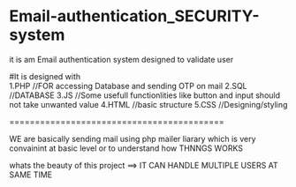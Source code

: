 # Email-authentication_SECURITY-system
it is am Email authentication system designed to validate user

#It is designed with <br>
1.PHP   //FOR accessing Database and sending OTP on mail
2.SQL   //DATABASE
3.JS    //Some usefull functionlities like button and input should not take unwanted value
4.HTML  //basic structure
5.CSS   //Designing/styling

==========================================

WE are basically sending mail using php mailer liarary which is very convainint at basic level
or to understand how THNNGS WORKS

whats the beauty of this project
==> IT CAN HANDLE MULTIPLE USERS AT SAME TIME



